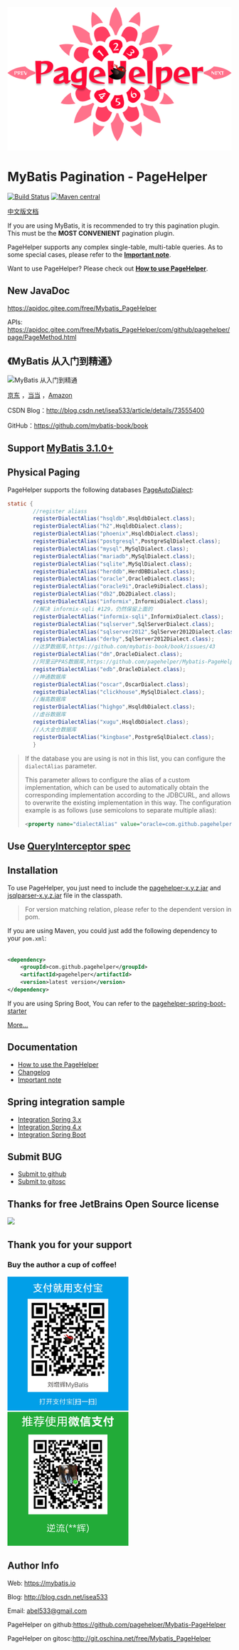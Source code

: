 ![MyBatis Pagination - PageHelper](logo.png)

# MyBatis Pagination - PageHelper

[![Build Status](https://travis-ci.org/pagehelper/Mybatis-PageHelper.svg?branch=master)](https://travis-ci.org/pagehelper/Mybatis-PageHelper)
[![Maven central](https://maven-badges.herokuapp.com/maven-central/com.github.pagehelper/pagehelper/badge.svg)](https://maven-badges.herokuapp.com/maven-central/com.github.pagehelper/pagehelper)

[中文版文档](README.md)

If you are using MyBatis, it is recommended to try this pagination plugin. This must be the **MOST CONVENIENT**
pagination plugin.

PageHelper supports any complex single-table, multi-table queries.
As to some special cases, please refer to the [**Important
note**](https://github.com/pagehelper/Mybatis-PageHelper/blob/master/wikis/en/Important.md).

Want to use PageHelper?
Please check out [**How to use
PageHelper**](https://github.com/pagehelper/Mybatis-PageHelper/blob/master/wikis/en/HowToUse.md).

## New JavaDoc

https://apidoc.gitee.com/free/Mybatis_PageHelper

APIs: https://apidoc.gitee.com/free/Mybatis_PageHelper/com/github/pagehelper/page/PageMethod.html

## 《MyBatis 从入门到精通》

![MyBatis 从入门到精通](https://github.com/mybatis-book/book/raw/master/book.png)

[京东](https://item.jd.com/12103309.html) ，[当当](http://product.dangdang.com/25098208.html)
，[Amazon](https://www.amazon.cn/MyBatis从入门到精通-刘增辉/dp/B072RC11DM/ref=sr_1_18?ie=UTF8&qid=1498007125&sr=8-18&keywords=mybatis)

CSDN Blog：http://blog.csdn.net/isea533/article/details/73555400

GitHub：https://github.com/mybatis-book/book

## Support [MyBatis 3.1.0+](https://github.com/mybatis/mybatis-3)

## Physical Paging

PageHelper supports the following
databases [PageAutoDialect](src/main/java/com/github/pagehelper/page/PageAutoDialect.java):

```java
static {
        //register aliass
        registerDialectAlias("hsqldb",HsqldbDialect.class);
        registerDialectAlias("h2",HsqldbDialect.class);
        registerDialectAlias("phoenix",HsqldbDialect.class);
        registerDialectAlias("postgresql",PostgreSqlDialect.class);
        registerDialectAlias("mysql",MySqlDialect.class);
        registerDialectAlias("mariadb",MySqlDialect.class);
        registerDialectAlias("sqlite",MySqlDialect.class);
        registerDialectAlias("herddb",HerdDBDialect.class);
        registerDialectAlias("oracle",OracleDialect.class);
        registerDialectAlias("oracle9i",Oracle9iDialect.class);
        registerDialectAlias("db2",Db2Dialect.class);
        registerDialectAlias("informix",InformixDialect.class);
        //解决 informix-sqli #129，仍然保留上面的
        registerDialectAlias("informix-sqli",InformixDialect.class);
        registerDialectAlias("sqlserver",SqlServerDialect.class);
        registerDialectAlias("sqlserver2012",SqlServer2012Dialect.class);
        registerDialectAlias("derby",SqlServer2012Dialect.class);
        //达梦数据库,https://github.com/mybatis-book/book/issues/43
        registerDialectAlias("dm",OracleDialect.class);
        //阿里云PPAS数据库,https://github.com/pagehelper/Mybatis-PageHelper/issues/281
        registerDialectAlias("edb",OracleDialect.class);
        //神通数据库
        registerDialectAlias("oscar",OscarDialect.class);
        registerDialectAlias("clickhouse",MySqlDialect.class);
        //瀚高数据库
        registerDialectAlias("highgo",HsqldbDialect.class);
        //虚谷数据库
        registerDialectAlias("xugu",HsqldbDialect.class);
        //人大金仓数据库
        registerDialectAlias("kingbase",PostgreSqlDialect.class);
        }
```

> If the database you are using is not in this list, you can configure the `dialectAlias` parameter.
>
> This parameter allows to configure the alias of a custom implementation,
> which can be used to automatically obtain the corresponding implementation according to the JDBCURL,
> and allows to overwrite the existing implementation in this way.
> The configuration example is as follows (use semicolons to separate multiple alias):
>
>```xml
><property name="dialectAlias" value="oracle=com.github.pagehelper.dialect.helper.OracleDialect"/>
>```

## Use [QueryInterceptor spec](https://github.com/pagehelper/Mybatis-PageHelper/blob/master/src/main/java/com/github/pagehelper/QueryInterceptor.java)

## Installation

To use PageHelper, you just need to include the
[pagehelper-x.y.z.jar](http://repo1.maven.org/maven2/com/github/pagehelper/pagehelper/)
and [jsqlparser-x.y.z.jar](http://repo1.maven.org/maven2/com/github/jsqlparser/jsqlparser/) file in the classpath.

> For version matching relation, please refer to the dependent version in pom.

If you are using Maven, you could just add the following dependency to your `pom.xml`:

```xml

<dependency>
    <groupId>com.github.pagehelper</groupId>
    <artifactId>pagehelper</artifactId>
    <version>latest version</version>
</dependency>
```

If you are using Spring Boot, You can refer to
the [pagehelper-spring-boot-starter](https://github.com/pagehelper/pagehelper-spring-boot)

[More...](https://github.com/pagehelper/Mybatis-PageHelper/blob/master/wikis/en/HowToUse.md)

## Documentation

- [How to use the PageHelper](https://github.com/pagehelper/Mybatis-PageHelper/blob/master/wikis/en/HowToUse.md)
- [Changelog](https://github.com/pagehelper/Mybatis-PageHelper/blob/master/wikis/en/Changelog.md)
- [Important note](https://github.com/pagehelper/Mybatis-PageHelper/blob/master/wikis/en/Important.md)

## Spring integration sample

- [Integration Spring 3.x](https://github.com/abel533/Mybatis-Spring/tree/spring3.x)
- [Integration Spring 4.x](https://github.com/abel533/Mybatis-Spring)
- [Integration Spring Boot](https://github.com/abel533/MyBatis-Spring-Boot)

## Submit BUG

- [Submit to github](https://github.com/pagehelper/Mybatis-PageHelper/issues/new)
- [Submit to gitosc](http://git.oschina.net/free/Mybatis_PageHelper/issues/new?issue%5Bassignee_id%5D=&issue%5Bmilestone_id%5D=)

## Thanks for free JetBrains Open Source license

<a href="https://www.jetbrains.com/?from=Mybatis-PageHelper" target="_blank">
<img src="https://user-images.githubusercontent.com/1787798/69898077-4f4e3d00-138f-11ea-81f9-96fb7c49da89.png" height="200"/></a>

## Thank you for your support

### Buy the author a cup of coffee!

<img src="ali_pay.png" height="300"/>

<img src="wx_pay.png" height="300"/>

## Author Info

Web: https://mybatis.io

Blog: http://blog.csdn.net/isea533

Email: abel533@gmail.com

PageHelper on github:https://github.com/pagehelper/Mybatis-PageHelper

PageHelper on gitosc:http://git.oschina.net/free/Mybatis_PageHelper
